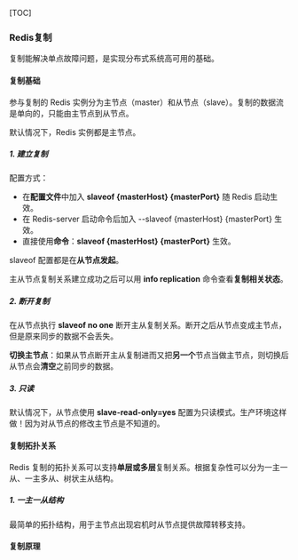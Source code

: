 [TOC]

### Redis复制

复制能解决单点故障问题，是实现分布式系统高可用的基础。

#### 复制基础

参与复制的 Redis 实例分为主节点（master）和从节点（slave）。复制的数据流是单向的，只能由主节点到从节点。

默认情况下，Redis 实例都是主节点。

##### 1. 建立复制

配置方式：

- 在**配置文件**中加入 **slaveof {masterHost} {masterPort}** 随 Redis 启动生效。
- 在 Redis-server 启动命令后加入 --slaveof {masterHost} {masterPort} 生效。
- 直接使用**命令**：**slaveof {masterHost} {masterPort}** 生效。

slaveof 配置都是在**从节点发起**。

主从节点复制关系建立成功之后可以用 **info replication** 命令查看**复制相关状态**。

##### 2. 断开复制

在从节点执行 **slaveof no one** 断开主从复制关系。断开之后从节点变成主节点，但是原来同步的数据不会丢失。

**切换主节点**：如果从节点断开主从复制进而又把**另一个**节点当做主节点，则切换后从节点会**清空**之前同步的数据。

##### 3. 只读

默认情况下，从节点使用 **slave-read-only=yes** 配置为只读模式。生产环境这样做！因为对从节点的修改主节点是不知道的。



#### 复制拓扑关系

Redis 复制的拓扑关系可以支持**单层或多层**复制关系。根据复杂性可以分为一主一从、一主多从、树状主从结构。

##### 1. 一主一从结构

最简单的拓扑结构，用于主节点出现宕机时从节点提供故障转移支持。



#### 复制原理






